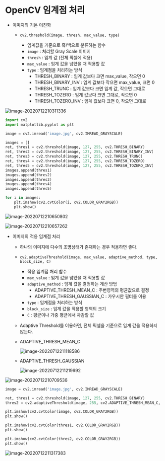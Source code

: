 # OpenCV 임계점 처리

- 이미지의 기본 이진화

  - ```
    cv2.threshold(image, thresh, max_value, type)
    ```

    - 임계값을 기준으로 흑/백으로 분류하는 함수
    - `image` : 처리할 Gray Scale 이미지
    - `thresh` : 임계 값 (전체 픽셀에 적용)
    - `max_value` : 임계 값을 넘었을 때 적용할 값
    - ``type`` : 임계점을 처리하는 방식
      - THRESH_BINARY : 임계 값보다 크면 max_value, 작으면 0
      - THRESH_BINARY_INV : 임계 값보다 작으면 max_value, 크면 0
      - THRESH_TRUNC : 임계 값보다 크면 임계 값, 작으면 그대로
      - THRESH_TOZERO : 임계 값보다 크면 그대로, 작으면 0
      - THRESH_TOZERO_INV : 임계 값보다 크면 0, 작으면 그대로

![image-20220712210311336](OpenCV_threshold.assets/image-20220712210311336.png)

```python
import cv2
import matplotlib.pyplot as plt

image = cv2.imread('image.jpg', cv2.IMREAD_GRAYSCALE)

images = []
ret, thres1 = cv2.threshold(image, 127, 255, cv2.THRESH_BINARY)
ret, thres2 = cv2.threshold(image, 127, 255, cv2.THRESH_BINARY_INV)
ret, thres3 = cv2.threshold(image, 127, 255, cv2.THRESH_TRUNC)
ret, thres4 = cv2.threshold(image, 127, 255, cv2.THRESH_TOZERO)
ret, thres5 = cv2.threshold(image, 127, 255, cv2.THRESH_TOZERO_INV)
images.append(thres1)
images.append(thres2)
images.append(thres3)
images.append(thres4)
images.append(thres5)

for i in images:
    plt.imshow(cv2.cvtColor(i, cv2.COLOR_GRAY2RGB))
    plt.show()
```

![image-20220712210650802](OpenCV_threshold.assets/image-20220712210650802.png)

![image-20220712210657262](OpenCV_threshold.assets/image-20220712210657262.png)

- 이미지의 적응 임계점 처리
    - 하나의 이미지에 다수의 조명상태가 존재하는 경우 적용하면 좋다.

    - ``cv2.adaptiveThreshold(image, max_value, adaptive_method, type, block_size, C)``
        - 적응 임계점 처리 함수
        - ``max_value`` : 임계 값을 넘었을 때 적용할 값
        - ``adaptive_method`` : 임계 값을 결정하는 계산 방법
            - ADAPTIVE_THRESH_MEAN_C : 주변영역의 평균값으로 결정
            - ADAPTIVE_THRESH_GAUSSIAN_C : 가우시안 필터를 이용
        - ``type`` : 임계점을 처리하는 방식
        - ``block_size`` : 임계 값을 적용할 영역의 크기
        - ``C`` : 평균이나 가중 평균에서 차감할 값

    - Adaptive Threshold를 이용하면, 전체 픽셀을 기준으로 임계 값을 적용하지 않는다.

    - ADAPTIVE_THRESH_MEAN_C

        ![image-20220712211118586](OpenCV_threshold.assets/image-20220712211118586.png)

    - ADAPTIVE_THRESH_GAUSSIAN

        ![image-20220712211219692](OpenCV_threshold.assets/image-20220712211219692.png)

![image-20220712210709536](OpenCV_threshold.assets/image-20220712210709536.png)

```python
image = cv2.imread('image.jpg', cv2.IMREAD_GRAYSCALE)

ret, thres1 = cv2.threshold(image, 127, 255, cv2.THRESH_BINARY)
thres2 = cv2.adaptiveThreshold(image, 255, cv2.ADAPTIVE_THRESH_MEAN_C, cv2.THRESH_BINARY, 21, 3)

plt.imshow(cv2.cvtColor(image, cv2.COLOR_GRAY2RGB))
plt.show()

plt.imshow(cv2.cvtColor(thres1, cv2.COLOR_GRAY2RGB))
plt.show()

plt.imshow(cv2.cvtColor(thres2, cv2.COLOR_GRAY2RGB))
plt.show()
```

![image-20220712211317383](OpenCV_threshold.assets/image-20220712211317383.png)

